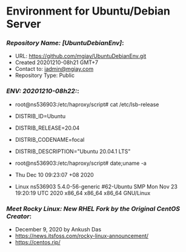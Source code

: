 # Environment for Ubuntu/Debian Server


### ***Repository Name: [UbuntuDebianEnv]***:
- URL: https://github.com/mgiay/UbuntuDebianEnv.git
- Created 20201210-08h21 GMT+7
- Contact to: iadmin@mgiay.com
- Repository Type: Public


### ***ENV: 20201210-08h22:***:
- root@ns536903:/etc/haproxy/script# cat /etc/lsb-release
- DISTRIB_ID=Ubuntu
- DISTRIB_RELEASE=20.04
- DISTRIB_CODENAME=focal
- DISTRIB_DESCRIPTION="Ubuntu 20.04.1 LTS"

- root@ns536903:/etc/haproxy/script# date;uname -a
- Thu Dec 10 09:23:07 +08 2020
- Linux ns536903 5.4.0-56-generic #62-Ubuntu SMP Mon Nov 23 19:20:19 UTC 2020 x86_64 x86_64 x86_64 GNU/Linux


### ***Meet Rocky Linux: New RHEL Fork by the Original CentOS Creator***:
- December 9, 2020 by Ankush Das
- https://news.itsfoss.com/rocky-linux-announcement/ 
- https://centos.rip/
